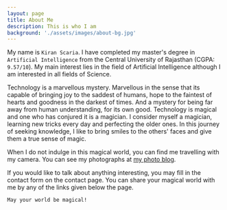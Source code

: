```yaml
---
layout: page
title: About Me 
description: This is who I am
background: './assets/images/about-bg.jpg'
---
```




My name is `Kiran Scaria`. I have completed my master's degree in `Artificial Intelligence` from the Central University of Rajasthan (CGPA: `9.57/10`). My main interest lies in the field of Artificial Intelligence although I am interested in all fields of Science.

Technology is a marvellous mystery. Marvellous in the sense that its capable of bringing joy to the saddest of humans, hope to the faintest of hearts and goodness in the darkest of times. And a mystery for being far away from human understanding, for its own good. Technology is magical and one who has conjured it is a magician. I consider myself a magician, learning new tricks every day and perfecting the older ones. In this journey of seeking knowledge, I like to bring smiles to the others' faces and give them a true sense of magic.

When I do not indulge in this magical world, you can find me travelling with my camera. You can see my photographs at [my photo blog](https://kiransphotographyblog.wordpress.com).

If you would like to talk about anything interesting, you may fill in the contact form on the contact page. You can share your magical world with me by any of the links given below the page.

`May your world be magical!`
